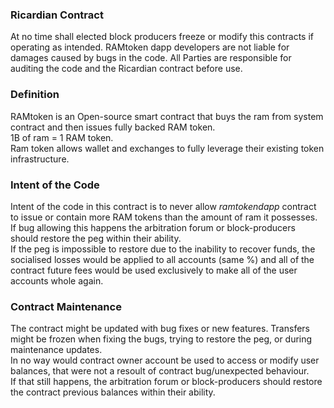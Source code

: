 ### Ricardian Contract

At no time shall elected block producers freeze or modify this contracts if operating as intended. 
RAMtoken dapp developers are not liable for damages caused by bugs in the code. All Parties are responsible for auditing the code and the Ricardian contract before use. 

### Definition
RAMtoken is an Open-source smart contract that buys the ram from system contract and then issues fully backed RAM token.   
1B of ram = 1 RAM token.   
Ram token allows wallet and exchanges to fully leverage their existing token infrastructure.   

### Intent of the Code  
Intent of the code in this contract is to never allow *ramtokendapp* contract to issue or contain more RAM tokens than the amount of ram it possesses.  
If bug allowing this happens the arbitration forum or block-producers should restore the peg within their ability.  
If the peg is impossible to restore due to the inability to recover funds, the socialised losses would be applied to all accounts (same %) and all of the contract future fees would be used exclusively to make all of the user accounts whole again.

### Contract Maintenance 
The contract might be updated with bug fixes or new features. Transfers might be frozen when fixing the bugs, trying to restore the peg, or during maintenance updates.  
In no way would contract owner account be used to access or modify user balances, that were not a resoult of contract bug/unexpected behaviour.  
If that still happens, the arbitration forum or block-producers should restore the contract previous balances within their ability. 
